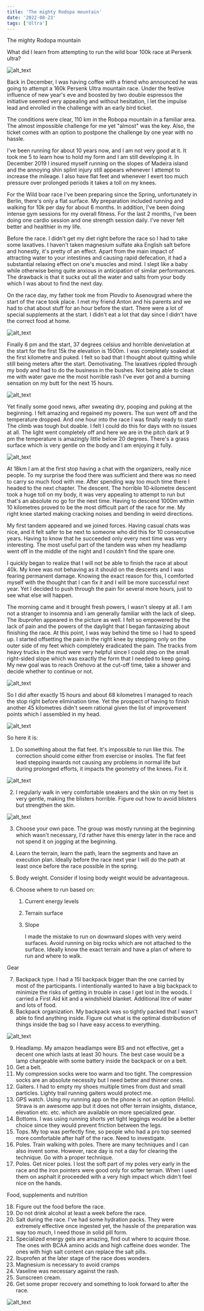 ```yaml
---
title: 'The mighty Rodopa mountain'
date: '2022-08-23'
tags: ['Ultra']
---
```


The mighty Rodopa mountain

What did I learn from attempting to run the wild boar 100k race at Persenk ultra?

![alt_text](/static/images/blog/ultra/image1.jpg 'image_tooltip')

Back in December, I was having coffee with a friend who announced he was going to attempt a 160k Persenk Ultra mountain race. Under the festive influence of new year's eve and boosted by two double espressos the initiative seemed very appealing and without hesitation, I let the impulse lead and enrolled in the challenge with an early bird ticket.

The conditions were clear, 110 km in the Robopa mountain in a familiar area. The almost impossible challenge for me yet "almost" was the key. Also, the ticket comes with an option to postpone the challenge by one year with no hassle.

I've been running for about 10 years now, and I am not very good at it. It took me 5 to learn how to hold my form and I am still developing it. In December 2019 I insured myself running on the slopes of Madeira island and the annoying shin splint injury still appears whenever I attempt to increase the mileage. I also have flat feet and whenever I exert too much pressure over prolonged periods it takes a toll on my knees.

For the Wild boar race I've been preparing since the Spring, unfortunately in Berlin, there's only a flat surface. My preparation included running and walking for 10k per day for about 6 months. In addition, I've been doing intense gym sessions for my overall fitness. For the last 2 months, I've been doing one cardio session and one strength session daily. I've never felt better and healthier in my life.

Before the race. I didn't get my diet right before the race so I had to take some laxatives. I haven't taken magnesium sulfate aka English salt before and honestly, it's pretty of an effect. Apart from the main impact of attracting water to your intestines and causing rapid defecation, it had a substantial relaxing effect on one's muscles and mind. I slept like a baby while otherwise being quite anxious in anticipation of similar performances. The drawback is that it sucks out all the water and salts from your body which I was about to find the next day.

On the race day, my father took me from Plovdiv to Asenovgrad where the start of the race took place. I met my friend Anton and his parents and we had to chat about stuff for an hour before the start. There were a lot of special supplements at the start. I didn't eat a lot that day since I didn't have the correct food at home.

![alt_text](/static/images/blog/ultra/image2.jpg 'image_tooltip')

Finally 6 pm and the start, 37 degrees celsius and horrible denivelation at the start for the first 15k the elevation is 1500m. I was completely soaked at the first kilometre and puked. I felt so bad that I thought about quitting while still being meters after the start. Demotivating. The laxatives rippled through my body and had to do the business in the bushes. Not being able to clean me with water gave me the most horrible rash I've ever got and a burning sensation on my butt for the next 15 hours.

![alt_text](/static/images/blog/ultra/image3.jpg 'image_tooltip')

Yet finally some good news, after sweating dry, pooping and puking at the beginning. I felt amazing and regained my powers. The sun went off and the temperature dropped. And one hour into the race I was finally ready to start! The climb was tough but doable. I felt I could do this for days with no issues at all. The light went completely off and here we are in the pitch dark at 9 pm the temperature is amazingly little below 20 degrees. There's a grass surface which is very gentle on the body and I am enjoying it fully.

![alt_text](/static/images/blog/ultra/image4.jpg 'image_tooltip')

At 18km I am at the first stop having a chat with the organizers, really nice people. To my surprise the food there was sufficient and there was no need to carry so much food with me. After spending way too much time there I headed to the next chapter. The descent. The horrible 10-kilometre descent took a huge toll on my body, it was very appealing to attempt to run but that's an absolute no go for the next time. Having to descend 1000m within 10 kilometres proved to be the most difficult part of the race for me. My right knee started making cracking noises and bending in weird directions.

My first tandem appeared and we joined forces. Having casual chats was nice, and it felt safer to be next to someone who did this for 10 consecutive years. Having to know that he succeeded only every next time was very interesting. The most useful part of the tandem was when my headlamp went off in the middle of the night and I couldn't find the spare one.

I quickly began to realize that I will not be able to finish the race at about 40k. My knee was not behaving as it should on the descents and I was fearing permanent damage. Knowing the exact reason for this, I comforted myself with the thought that I can fix it and I will be more successful next year. Yet I decided to push through the pain for several more hours, just to see what else will happen.

The morning came and it brought fresh powers, I wasn't sleepy at all. I am not a stranger to insomnia and I am generally familiar with the lack of sleep. The ibuprofen appeared in the picture as well. I felt so empowered by the lack of pain and the powers of the daylight that I began fantasizing about finishing the race. At this point, I was way behind the time so I had to speed up. I started offsetting the pain in the right knee by stepping only on the outer side of my feet which completely eradicated the pain. The tracks from heavy trucks in the mud were very helpful since I could step on the small right-sided slope which was exactly the form that I needed to keep going. My new goal was to reach Orehovo at the cut-off time, take a shower and decide whether to continue or not.

![alt_text](/static/images/blog/ultra/image5.jpg 'image_tooltip')

So I did after exactly 15 hours and about 68 kilometres I managed to reach the stop right before elimination time. Yet the prospect of having to finish another 45 kilometres didn't seem rational given the list of improvement points which I assembled in my head.

![alt_text](/static/images/blog/ultra/image6.jpg 'image_tooltip')

So here it is:

1. Do something about the flat feet. It's impossible to run like this. The correction should come either from exercise or insoles. The flat feet lead stepping inwards not causing any problems in normal life but during prolonged efforts, it impacts the geometry of the knees. Fix it.

![alt_text](/static/images/blog/ultra/image7.jpg 'image_tooltip')

2. I regularly walk in very comfortable sneakers and the skin on my feet is very gentle, making the blisters horrible. Figure out how to avoid blisters but strengthen the skin.

![alt_text](/static/images/blog/ultra/image8.jpg 'image_tooltip')

3. Choose your own pace. The group was mostly running at the beginning which wasn't necessary, I'd rather have this energy later in the race and not spend it on jogging at the beginning.
4. Learn the terrain, learn the path, learn the segments and have an execution plan. Ideally before the race next year I will do the path at least once before the race possible in the spring.
5. Body weight. Consider if losing body weight would be advantageous.
6. Choose where to run based on:

   1. Current energy levels
   2. Terrain surface
   3. Slope

      I made the mistake to run on downward slopes with very weird surfaces. Avoid running on big rocks which are not attached to the surface. Ideally know the exact terrain and have a plan of where to run and where to walk.

Gear

7. Backpack type. I had a 15l backpack bigger than the one carried by most of the participants. I intentionally wanted to have a big backpack to minimize the risks of getting in trouble in case I get lost in the woods. I carried a First Aid kit and a windshield blanket. Additional litre of water and lots of food.
8. Backpack organization. My backpack was so tightly packed that I wasn't able to find anything inside. Figure out what is the optimal distribution of things inside the bag so I have easy access to everything.

![alt_text](/static/images/blog/ultra/image9.jpg 'image_tooltip')

9. Headlamp. My amazon headlamps were BS and not effective, get a decent one which lasts at least 30 hours. The best case would be a lamp chargeable with some battery inside the backpack or on a belt.
10. Get a belt.
11. My compression socks were too warm and too tight. The compression socks are an absolute necessity but I need better and thinner ones.
12. Gaiters. I had to empty my shoes multiple times from dust and small particles. Lighty trail running gaiters would protect me.
13. GPS watch. Using my running app on the phone is not an option (Hello). Strava is an awesome app but it does not offer terrain insights, distance, elevation etc. etc. which are available on more specialized gear.
14. Bottoms. I was using running shorts yet tight leggings would be a better choice since they would prevent friction between the legs.
15. Tops. My top was perfectly fine, so people who had a pro top seemed more comfortable after half of the race. Need to investigate.
16. Poles. Train walking with poles. There are many techniques and I can also invent some. However, race day is not a day for clearing the technique. Go with a proper technique.
17. Poles. Get nicer poles. I lost the soft part of my poles very early in the race and the iron pointers were good only for softer terrain. When I used them on asphalt it proceeded with a very high impact which didn't feel nice on the hands.

Food, supplements and nutrition

18. Figure out the food before the race.
19. Do not drink alcohol at least a week before the race.
20. Salt during the race. I've had some hydration packs. They were extremely effective once ingested yet, the hassle of the preparation was way too much, I need those in solid pill form.
21. Specialized energy gels are amazing, find out where to acquire those. The ones with BCAA amino acids and high caffeine does wonder. The ones with high salt content can replace the salt pills.
22. Ibuprofen at the later stage of the race does wonders.
23. Magnesium is necessary to avoid cramps
24. Vaseline was necessary against the rash.
25. Sunscreen cream.
26. Get some proper recovery and something to look forward to after the race.

![alt_text](/static/images/blog/ultra/image10.jpg 'image_tooltip')
